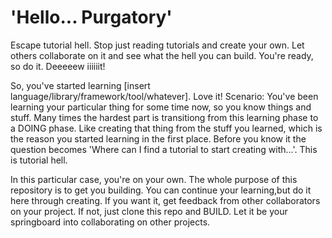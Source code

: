 # 'Hello... Purgatory'

Escape tutorial hell. Stop just reading tutorials and create your own. Let others collaborate on it and see what the hell you can build. You're ready, so do it. Deeeeew iiiiiit!

So, you've started learning [insert language/library/framework/tool/whatever]. Love it! Scenario: You've been learning your particular thing for some time now, so you know things and stuff. Many times the hardest part is transitiong from this learning phase to a DOING phase. Like creating that thing from the stuff you learned, which is the reason you started learning in the first place. Before you know it the question becomes 'Where can I find a tutorial to start creating with...'. This is tutorial hell.

In this particular case, you're on your own. The whole purpose of this repository is to get you building. You can continue your learning,but do it here through creating. If you want it, get feedback from other collaborators on your project. If not, just clone this repo and BUILD. Let it be your springboard into collaborating on other projects.
